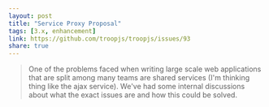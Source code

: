 ```yaml
---
layout: post
title: "Service Proxy Proposal"
tags: [3.x, enhancement]
link: https://github.com/troopjs/troopjs/issues/93
share: true
---
```


> One of the problems faced when writing large scale web applications that are split among many teams are shared services (I'm thinking thing like the ajax service). We've had some internal discussions about what the exact issues are and how this could be solved.
